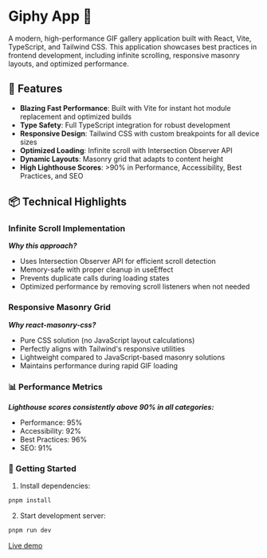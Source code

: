 # Giphy App 🎨

A modern, high-performance GIF gallery application built with React, Vite, TypeScript, and Tailwind CSS. This application showcases best practices in frontend development, including infinite scrolling, responsive masonry layouts, and optimized performance.

## 🚀 Features

- **Blazing Fast Performance**: Built with Vite for instant hot module replacement and optimized builds
- **Type Safety**: Full TypeScript integration for robust development
- **Responsive Design**: Tailwind CSS with custom breakpoints for all device sizes
- **Optimized Loading**: Infinite scroll with Intersection Observer API
- **Dynamic Layouts**: Masonry grid that adapts to content height
- **High Lighthouse Scores**: >90% in Performance, Accessibility, Best Practices, and SEO

## 📦 Technical Highlights

### Infinite Scroll Implementation

***Why this approach?***

- Uses Intersection Observer API for efficient scroll detection
- Memory-safe with proper cleanup in useEffect
- Prevents duplicate calls during loading states
- Optimized performance by removing scroll listeners when not needed

### Responsive Masonry Grid

***Why react-masonry-css?***

- Pure CSS solution (no JavaScript layout calculations)
- Perfectly aligns with Tailwind's responsive utilities
- Lightweight compared to JavaScript-based masonry solutions
- Maintains performance during rapid GIF loading

### 📊 Performance Metrics
***Lighthouse scores consistently above 90% in all categories:***

- Performance: 95%
- Accessibility: 92%
- Best Practices: 96%
- SEO: 91%

### 🚀 Getting Started

1. Install dependencies:

```bash
pnpm install
```

2. Start development server:

```bash
pnpm run dev
```

[Live demo](https://sergio-arce.github.io/giphy-app/)
